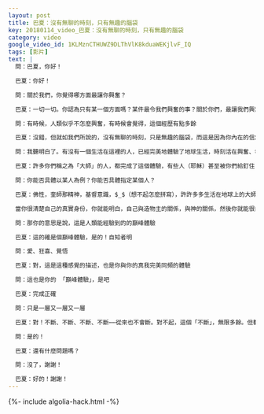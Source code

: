 ```yaml
---
layout: post
title: 巴夏：沒有無聊的時刻，只有無趣的腦袋
key: 20180114_video_巴夏：沒有無聊的時刻，只有無趣的腦袋
category: video
google_video_id: 1KLMznCTHUWZ9DLThVlK8kduaWEKjlvF_IQ
tags: [影片]
text: |
  問：巴夏，你好！

  巴夏：你好！

  問：關於我們，你覺得哪方面最讓你興奮？

  巴夏：一切一切。你認為只有某一個方面嗎？某件最令我們興奮的事？關於你們，最讓我們興奮的，是在每一刻，與你們互動的過程，在那個當下，是最讓我們興奮的。

  問：有時候，人類似乎不怎麼興奮，有時候會覺得，這個經歷有點多餘

  巴夏：沒錯，但就如我們所說的，沒有無聊的時刻，只是無趣的腦袋，而這是因為你內在的信念系統，投射到外在環境中，從而覺得沒意思，沒有什麼，是真的多餘的，沒有什麼，是真的多餘的（重要事件說兩遍）

  問：我聽明白了。有沒有一個生活在這裡的人，已經完美地體驗了地球生活，時刻活在興奮、幸福之中，這樣的人，有沒有在我們人類歷史中出現過？（nail 完成）

  巴夏：許多你們稱之為「大師」的人，都完成了這個體驗，有些人（耶穌）甚至被你們給釘住（nail釘）

  問：你能否具體以某人為例？你能否具體指定某個人？

  巴夏：佛性，奎師那精神，基督意識，$_$（想不起怎麼拼寫），許許多多生活在地球上的大師，都明白我們所說的，且如我們說的方式，去生活，現在地球上，仍然有很多人都這麼做的，很多人都生活在，你們所說的「土著文化」中，或以巫醫的身份，或以薩滿的身份，等等。這樣的人，都很清楚我們的理念，並且活出來，但你們所有人都有這方面的潛力，這才是關鍵，而這一切，都始於你們有「願心」去做真正的自己，這就是為什麼，你們很多的古學經典都將其簡化為：自知（Know Thyself），這就是一切的秘密。

  當你很清楚自己的真實身份，你就能明白，自己與造物主的關係，與神的關係，然後你就能很自然、很完整地以這種關係，去度過每一刻，而這種關係，充滿了無條件的愛與狂喜。

  問：那你的意思是說，這是人類能經驗到的的巔峰體驗

  巴夏：這的確是個巔峰體驗，是的！自知者明

  問：愛、狂喜、覺悟

  巴夏：對，這是這種感覺的描述，也是你與你的真我完美同頻的體驗

  問：這也是你的 「巔峰體驗」，是吧

  巴夏：完成正確

  問：只是一層又一層又一層

  巴夏：對！不斷、不斷、不斷、不斷⋯⋯從來也不會斷。對不起，這個「不斷」，無限多餘。但都是新的，因為都是從新的角度來看。記住：造物主/神/一切萬有的結構從不改變，是你看的角度，以及你的體驗，時刻在變，如此，造物主才能不斷擴展，對於造物主的結構，你必須有、而且時刻都在有著不同的視角，每個人都是同一個結構（造物主）的獨一無二的視角，這對你有幫助嗎？

  問：是的！

  巴夏：還有什麼問題嗎？

  問：沒了，謝謝！

  巴夏：好的！謝謝！
---
```


{%- include algolia-hack.html -%}
